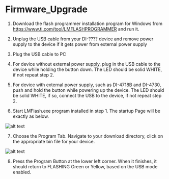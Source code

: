# Firmware_Upgrade

1. Download the flash programmer installation program for Windows from https://www.ti.com/tool/LMFLASHPROGRAMMER and run it.

2. Unplug the USB cable from your DI-???? device and remove power supply to the device if it gets power from external power supply

3. Plug the USB cable to PC

4. For device without external power supply, plug in the USB cable to the device while holding the button down. The LED should be solid WHITE, if not repeat step 2.

5. For device with external power supply, such as DI-4718B and DI-4730, push and hold the button while powering up the device.  The LED should be solid WHITE, if so, connect the USB to the device, if not repeat step 2. 

6. Start LMFlash.exe program installed in step 1. The startup Page will be exactly as below. 

![alt text](https://www.dataq.com/resources/repository/lmflash1.png)

7. Choose the Program Tab. Navigate to your download directory, click on the appropriate bin file for your device. 

![alt text](https://www.dataq.com/resources/repository/lmflash2.png)

8. Press the Program Button at the lower left corner. When it finishes, it should return to FLASHING Green or Yellow, based on the USB mode enabled.
